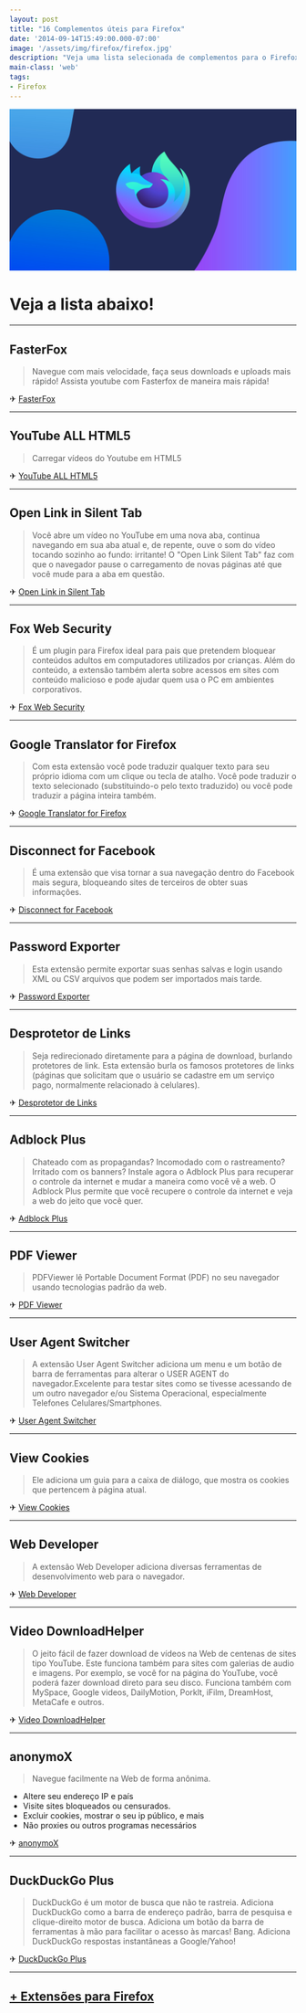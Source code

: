 ```yaml
---
layout: post
title: "16 Complementos úteis para Firefox"
date: '2014-09-14T15:49:00.000-07:00'
image: '/assets/img/firefox/firefox.jpg'
description: "Veja uma lista selecionada de complementos para o Firefox."
main-class: 'web'
tags:
- Firefox
---
```


![16 Complementos úteis para Firefox](/assets/img/firefox/firefox.jpg)

# Veja a lista abaixo!

***

## FasterFox
> Navegue com mais velocidade, faça seus downloads e uploads mais rápido! Assista youtube com Fasterfox de maneira mais rápida!

✈ [FasterFox](https://addons.mozilla.org/pt-BR/firefox/addon/rsccmanfasterfox/)

***

## YouTube ALL HTML5
> Carregar vídeos do Youtube em HTML5

✈ [YouTube ALL HTML5](https://addons.mozilla.org/en-US/firefox/addon/youtube-all-html5/)

***

## Open Link in Silent Tab
> Você abre um vídeo no YouTube em uma nova aba, continua navegando em sua aba atual e, de repente, ouve o som do vídeo tocando sozinho ao fundo: irritante! O "Open Link Silent Tab" faz com que o navegador pause o carregamento de novas páginas até que você mude para a aba em questão.

✈ [Open Link in Silent Tab](https://addons.mozilla.org/pt-br/firefox/addon/open-link-in-silent-tab/)

***

## Fox Web Security
> É um plugin para Firefox ideal para pais que pretendem bloquear conteúdos adultos em computadores utilizados por crianças. Além do conteúdo, a extensão também alerta sobre acessos em sites com conteúdo malicioso e pode ajudar quem usa o PC em ambientes corporativos.

✈ [Fox Web Security](https://addons.mozilla.org/pt-br/firefox/addon/fox-web-security/)

***

## Google Translator for Firefox
> Com esta extensão você pode traduzir qualquer texto para seu próprio idioma com um clique ou tecla de atalho. Você pode traduzir o texto selecionado (substituindo-o pelo texto traduzido) ou você pode traduzir a página inteira também.

✈ [Google Translator for Firefox](https://addons.mozilla.org/pt-br/firefox/addon/google-translator-for-firefox/)

***

## Disconnect for Facebook
> É uma extensão que visa tornar a sua navegação dentro do Facebook mais segura, bloqueando sites de terceiros de obter suas informações.

✈ [Disconnect for Facebook](https://addons.mozilla.org/pt-BR/firefox/addon/facebook-disconnect/)

***

## Password Exporter
> Esta extensão permite exportar suas senhas salvas e login usando XML ou CSV arquivos que podem ser importados mais tarde.

✈ [Password Exporter](https://addons.mozilla.org/pt-PT/firefox/addon/password-exporter/)

***

## Desprotetor de Links
> Seja redirecionado diretamente para a página de download, burlando protetores de link. Esta extensão burla os famosos protetores de links (páginas que solicitam que o usuário se cadastre em um serviço pago, normalmente relacionado à celulares).

✈ [Desprotetor de Links](https://addons.mozilla.org/pt-br/firefox/addon/guerapa-desprotetor-de-link/)

***

## Adblock Plus
> Chateado com as propagandas? Incomodado com o rastreamento? Irritado com os banners? Instale agora o Adblock Plus para recuperar o controle da internet e mudar a maneira como você vê a web. O Adblock Plus permite que você recupere o controle da internet e veja a web do jeito que você quer.

✈ [Adblock Plus](https://addons.mozilla.org/pt-br/firefox/addon/adblock-plus/)

***

## PDF Viewer
> PDFViewer lê Portable Document Format (PDF) no seu navegador usando tecnologias padrão da web.

✈ [PDF Viewer](https://addons.mozilla.org/pt-br/firefox/addon/pdfjs/)

***

## User Agent Switcher
> A extensão User Agent Switcher adiciona um menu e um botão de barra de ferramentas para alterar o USER AGENT do navegador.Excelente para testar sites como se tivesse acessando de um outro navegador e/ou Sistema Operacional, especialmente Telefones Celulares/Smartphones.

✈ [User Agent Switcher](https://addons.mozilla.org/pt-br/firefox/addon/user-agent-switcher/)

***

## View Cookies
> Ele adiciona um guia para a caixa de diálogo, que mostra os cookies que pertencem à página atual.

✈ [View Cookies](https://addons.mozilla.org/pt-br/firefox/addon/view-cookies/)

***

## Web Developer
> A extensão Web Developer adiciona diversas ferramentas de desenvolvimento web para o navegador.

✈ [Web Developer](https://addons.mozilla.org/pt-br/firefox/addon/web-developer/)

***

## Video DownloadHelper
> O jeito fácil de fazer download de vídeos na Web de centenas de sites tipo YouTube. Este funciona também para sites com galerias de audio e imagens. Por exemplo, se você for na página do YouTube, você poderá fazer download direto para seu disco. Funciona também com MySpace, Google videos, DailyMotion, Porklt, iFilm, DreamHost, MetaCafe e outros.

✈ [Video DownloadHelper](https://addons.mozilla.org/pt-br/firefox/addon/video-downloadhelper/)

***

## anonymoX
> Navegue facilmente na Web de forma anônima.

  - Altere seu endereço IP e país
  - Visite sites bloqueados ou censurados.
  - Excluir cookies, mostrar o seu ip público, e mais
  - Não proxies ou outros programas necessários

✈ [anonymoX](https://addons.mozilla.org/en-us/firefox/addon/anonymox/)

***

## DuckDuckGo Plus
> DuckDuckGo é um motor de busca que não te rastreia. Adiciona DuckDuckGo como a barra de endereço padrão, barra de pesquisa e clique-direito motor de busca. Adiciona um botão da barra de ferramentas à mão para facilitar o acesso às marcas! Bang. Adiciona DuckDuckGo respostas instantâneas a Google/Yahoo!

✈ [DuckDuckGo Plus](https://addons.mozilla.org/pt-br/firefox/addon/duckduckgo-for-firefox/)

***

## [+ Extensões para Firefox](https://addons.mozilla.org/pt-BR/firefox/extensions/)

<script async src="https://pagead2.googlesyndication.com/pagead/js/adsbygoogle.js"></script>

<!-- Informat -->
<ins class="adsbygoogle"
 style="display:block"
 data-ad-client="ca-pub-2838251107855362"
 data-ad-slot="2327980059"
 data-ad-format="auto"
 data-full-width-responsive="true"></ins>

<script>
(adsbygoogle = window.adsbygoogle || []).push({});
</script>

